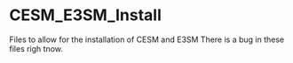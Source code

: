 # CESM_E3SM_Install
Files to allow for the installation of CESM and E3SM
There is a bug in these files righ tnow.
